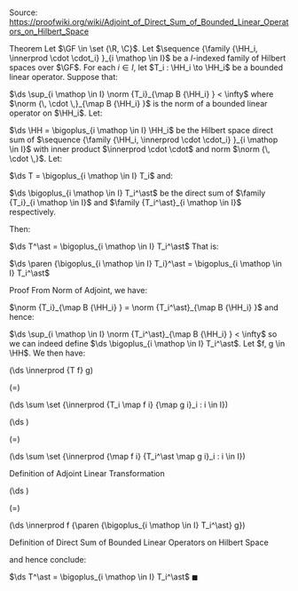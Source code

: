 # 

Source: https://proofwiki.org/wiki/Adjoint_of_Direct_Sum_of_Bounded_Linear_Operators_on_Hilbert_Space

Theorem
Let $\GF \in \set {\R, \C}$. 
Let $\sequence {\family {\HH_i, \innerprod \cdot \cdot_i} }_{i \mathop \in I}$ be a $I$-indexed family of Hilbert spaces over $\GF$.
For each $i \in I$, let $T_i : \HH_i \to \HH_i$ be a bounded linear operator.
Suppose that:

$\ds \sup_{i \mathop \in I} \norm {T_i}_{\map B {\HH_i} } < \infty$
where $\norm {\, \cdot \,}_{\map B {\HH_i} }$ is the norm of a bounded linear operator on $\HH_i$.
Let:

$\ds \HH = \bigoplus_{i \mathop \in I} \HH_i$
be the Hilbert space direct sum of $\sequence {\family {\HH_i, \innerprod \cdot \cdot_i} }_{i \mathop \in I}$ with inner product $\innerprod \cdot \cdot$ and norm $\norm {\, \cdot \,}$.
Let:

$\ds T = \bigoplus_{i \mathop \in I} T_i$
and:

$\ds \bigoplus_{i \mathop \in I} T_i^\ast$
be the direct sum of $\family {T_i}_{i \mathop \in I}$ and $\family {T_i^\ast}_{i \mathop \in I}$ respectively.

Then:

$\ds T^\ast = \bigoplus_{i \mathop \in I} T_i^\ast$
That is:

$\ds \paren {\bigoplus_{i \mathop \in I} T_i}^\ast = \bigoplus_{i \mathop \in I} T_i^\ast$


Proof
From Norm of Adjoint, we have:

$\norm {T_i}_{\map B {\HH_i} } = \norm {T_i^\ast}_{\map B {\HH_i} }$
and hence:

$\ds \sup_{i \mathop \in I} \norm {T_i^\ast}_{\map B {\HH_i} } < \infty$
so we can indeed define $\ds \bigoplus_{i \mathop \in I} T_i^\ast$.
Let $f, g \in \HH$. 
We then have:














\(\ds \innerprod {T f} g\)

\(=\)







\(\ds \sum \set {\innerprod {T_i \map f i} {\map g i}_i : i \in I}\)




















\(\ds \)

\(=\)







\(\ds \sum \set {\innerprod {\map f i} {T_i^\ast \map g i}_i : i \in I}\)





Definition of Adjoint Linear Transformation














\(\ds \)

\(=\)







\(\ds \innerprod f {\paren {\bigoplus_{i \mathop \in I} T_i^\ast} g}\)





Definition of Direct Sum of Bounded Linear Operators on Hilbert Space



and hence conclude:

$\ds T^\ast = \bigoplus_{i \mathop \in I} T_i^\ast$
$\blacksquare$





